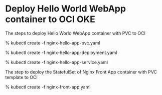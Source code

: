 # Deploy Hello World WebApp container to OCI OKE 

The steps to deploy Hello World WebApp container with PVC to OCI

% kubectl create -f nginx-hello-app-pvc.yaml 

% kubectl create -f nginx-hello-app-deployment.yaml 

% kubectl create -f nginx-hello-app-service.yaml 

The step to deploy the StatefulSet of Nginx Front App container with PVC template to OCI

% kubectl create -f nginx-front-app.yaml
